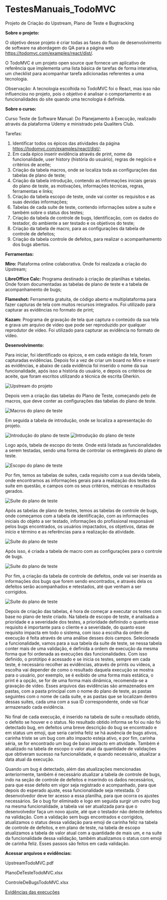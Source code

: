 ﻿# TestesManuais_TodoMVC

Projeto de Criação do Upstream, Plano de Teste e Bugtracking

**Sobre o projeto:**

O objetivo desse projeto é criar todas as fases do fluxo de desenvolvimento de software na abordagem do QA para a página web https://todomvc.com/examples/react/dist/.

O TodoMVC é um projeto open source que fornece um aplicativo de referência que implementa uma lista básica de tarefas de forma interativa, um checklist para acompanhar tarefa adicionadas referentes a uma tecnologia.

Observação: A tecnologia escolhida no TodoMVC foi o React, mas isso não influenciou no projeto, pois o objetivo é analisar o comportamento e as funcionalidades do site quando uma tecnologia é definida.

**Sobre o curso:**

Curso Teste de Software Manual: Do Planejamento à Execução, realizado através da plataforma Udemy e ministrado pela Qualiters Club.

Tarefas:
1. Identificar todos os épicos das atividades da página https://todomvc.com/examples/react/dist/;
2. Em cada épico inserir evidência através de print, nome da funcionalidade, user history (história do usuário), regras de negócio e critérios de aceite;
3. Criação da tabela macros, onde se localiza toda as configurações das tabelas de plano de teste;
4. Criação da tabela introdução, contendo as informações iniciais gerais do plano de teste, as motivações, informações técnicas, regras, ferramentas e links;
5. Criação da tabela escopo de teste, onde vai conter os requisitos e as suas devidas informações;
6. Tabelas de cada suíte de teste, contendo informações sobre a suíte e também sobre o status dos testes;
7. Criação da tabela de controle de bugs, Identificação, com os dados do testador, do ambiente a ser testado e os objetivos do teste;
8. Criação da tabela de macro, para as configurações da tabela de controle de defeitos;
9. Criação da tabela controle de defeitos, para realizar o acompanhamento dos bugs abertos.

**Ferramentas:**

**Miro:** Plataforma online colaborativa. Onde foi realizada a criação do Upstream;

**LibreOffice Calc:** Programa destinado à criação de planilhas e tabelas. Onde foram documentadas as tabelas de plano de teste e a tabela de acompanhamento de bugs;

**Flameshot:** Ferramenta gratuita, de código aberto e multiplataforma para fazer capturas de tela com muitos recursos integrados. Foi utilizado para capturar as evidências no formato de print;

**Kazam:** Programa de gravação de tela que captura o conteúdo da sua tela e grava um arquivo de vídeo que pode ser reproduzido por qualquer reprodutor de vídeo. Foi utilizado para capturar as evidência no formato de vídeo.

**Desenvolvimento:**

Para iniciar, foi identificado os épicos, e em cada estágio da tela, foram capturadas evidências. Depois foi a vez de criar um board no Miro e inserir as evidências, e abaixo de cada evidência foi inserido o nome da sua funcionalidade, após isso a história do usuário, e depois os critérios de aceite, que foram escritos utilizando a técnica de escrita Gherkin.

![Upstream do projeto](images/1-upstream.png)

Depois vem a criação das tabelas do Plano de Teste, começando pelo de macros, que deve conter as configurações das tabelas do plano de teste.

![Macros do plano de teste](images/2-macros_plano.png)

Em seguida a tabela de introdução, onde se localiza a apresentação do projeto.

![Introdução do plano de teste](images/3.1-introducao_plano.png)
![Introdução do plano de teste](images/3.2-introducao_plano.png)

Logo após, tabela de escopo do teste. Onde está listada as funcionalidades a serem testadas, sendo uma forma de controlar os entregáveis do plano de teste.

![Escopo do plano de teste](images/4-escopo_teste.png)

Por fim, temos as tabelas de suítes, cada requisito com a sua devida tabela, onde encontramos as informações gerais para a realização dos testes da suíte em questão, e campos com os seus critérios, métricas e resultados gerados.

![Suíte do plano de teste](images/5-suites.png)

Após as tabelas de plano de testes, temos as tabelas de controle de bugs, onde começamos com a tabela de identificação, com as informações iniciais do objeto a ser testado, informações do profissional responsável pelos bugs encontrados, os usuários impactados, os objetivos, datas de início e término e as referências para a realização da atividade.

![Suíte do plano de teste](images/6.1-identificacao.png)

Após isso, é criada a tabela de macro com as configurações para o controle de bugs.

![Suíte do plano de teste](images/6.2-macros_bugtracking.png)

Por fim, a criação da tabela de controle de defeitos, onde vai ser inserida as informações dos bugs que forem sendo encontrados, e através dela os defeitos serão acompanhados e retestados, até que venham a ser corrigidos.

![Suíte do plano de teste](images/6.3-controle_defeitos.png)

Depois de criação das tabelas, é hora de começar a executar os testes com base no plano de teste criado. Na tabela de escopo de teste, é analisada a prioridade e a severidade dos testes, a prioridade definindo o quanto esse requisito é importante para o cliente e a severidade, do quanto esse requisito impacta em todo o sistema, com isso a escolha da ordem de execução é feita através de uma análise desses dois campos. Selecionada a funcionalidade, vamos para a sua tabela da suíte de teste, se nessa tabela conter mais de uma validação, é definida a ordem de execução da mesma forma que foi ordenada as execuções das funcionalidades. Com isso definido, o protótipo é acessado e se inicia os testes, sempre em cada teste, é necessário recolher as evidências, através de prints ou vídeos, a escolha vai depender de como o resultado daquela execução se mostra para o usuário, por exemplo, se é exibido de uma forma mais estática, o print é a opção, se for de uma forma mais dinâmica, recomenda-se a gravação de vídeo.
Esses arquivos das evidências são armazenados em pastas, com a pasta principal com o nome do plano de teste, as pastas seguintes com o nome de cada suíte, e as pastas que se localizam dentro dessas suítes, cada uma com a sua ID correspondente, onde vai ficar armazenado cada evidência.

No final de cada execução, é inserido na tabela de suíte o resultado obtido, o defeito se houver e o status. No resultado obtido informa se foi ou não foi detectado bug, em defeitos uma breve descrição do bug se encontrado e em status um emoji, que seria carinha feliz se há ausência de bugs ativos, carinha triste se um bug com alto impacto esteja ativo, e por fim, carinha séria, se for encontrado um bug de baixo impacto em atividade. Também é atualizado na tabela de escopo o valor atual da quantidade de validações que obtiveram sucesso na funcionalidade, e quando necessário, atualizar a data atual da execução.

Quando um bug é detectado, além das atualizações mencionadas anteriormente, também é necessário atualizar a tabela de controle de bugs, indo na seção de controle de defeitos e inserindo os dados necessários, para que esse defeito em vigor seja registrado e acompanhado, para que depois do esperado ajuste, essa funcionalidade seja retestada. O desenvolvedor deve ter acesso a essa planilha, para que ocorra os ajustes necessários. Se o bug for eliminado e logo em seguida surgir um outro bug na mesma funcionalidade, a tabela vai ser atualizada para que o desenvolvedor faça um novo ajuste, até que o testador não detecte defeitos na validação. Com a validação sem bugs encontrados e corrigidos, atualizamos o status dessa validação para emoji de carinha feliz na tabela de controle de defeitos, e em plano de teste, na tabela de escopo atualizamos a tabela de valor atual com a quantidade de mais um, e na suíte da funcionalidade dessa validação, também atualizamos o status com emoji de carinha feliz. Esses passos são feitos em cada validação.

**Acessar arquivos e evidências:**

UpstreamTodoMVC.pdf

PlanoDeTesteTodoMVC.xlsx

ControleDeBugsTodoMVC.xlsx

[Evidências das execuções](https://drive.google.com/drive/folders/1EkgYeGSFQ_RCohQhzrmVFsF0g3hRY9Dk?usp=sharing)
